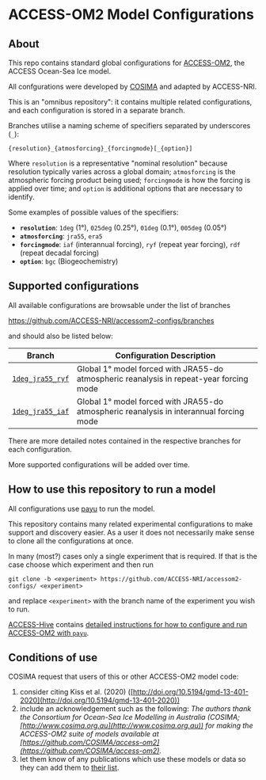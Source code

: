 
# ACCESS-OM2 Model Configurations

## About

This repo contains standard global configurations for 
[ACCESS-OM2](https://github.com/ACCESS-NRI/ACCESS-OM2), the ACCESS Ocean-Sea Ice model.

All confgurations were developed by [COSIMA](https://cosima.org) and adapted by ACCESS-NRI.

This is an "omnibus repository": it contains multiple related configurations, and each 
configuration is stored in a separate branch. 

Branches utilise a naming scheme of specifiers separated by underscores (`_`):
```
{resolution}_{atmosforcing}_{forcingmode}[_{option}]
```

Where `resolution` is a representative "nominal resolution" because resolution typically 
varies across a global domain; `atmosforcing` is the atmospheric forcing product being 
used; `forcingmode` is how the forcing is applied over time; and `option` is additional 
options  that are necessary to identify. 

Some examples of possible values of the specifiers:
- **`resolution`**: `1deg` (1&deg;), `025deg` (0.25&deg;), `01deg` (0.1&deg;), `005deg` (0.05&deg;)
- **`atmosforcing`**: `jra55`, `era5`
- **`forcingmode`**: `iaf` (interannual forcing), `ryf` (repeat year forcing), `rdf` (repeat decadal forcing)
- **`option`**: `bgc` (Biogeochemistry)

## Supported configurations

All available configurations are browsable under the list of branches

https://github.com/ACCESS-NRI/accessom2-configs/branches

and should also be listed below:

| Branch | Configuration Description |
---|---|
[`1deg_jra55_ryf`](https://github.com/ACCESS-NRI/accessom2-configs/tree/global/1deg/jra55/ryf) | Global 1&deg; model forced with JRA55-do atmospheric reanalysis in repeat-year forcing mode|
[`1deg_jra55_iaf`](https://github.com/ACCESS-NRI/accessom2-configs/tree/global/1deg/jra55/iaf)| Global 1&deg; model forced with JRA55-do atmospheric reanalysis in interannual forcing mode|

There are more detailed notes contained in the respective branches for each configuration.

More supported configurations will be added over time.

## How to use this repository to run a model

All configurations use [payu](https://github.com/payu-org/payu) to run the model. 

This repository contains many related experimental configurations to make support 
and discovery easier. As a user it does not necessarily make sense to clone all the 
configurations at once.

In many (most?) cases only a single experiment that is required. If that is the case choose which experiment and then run 
```
git clone -b <experiment> https://github.com/ACCESS-NRI/accessom2-configs/ <experiment>
```
and replace `<experiment>` with the branch name of the experiment you wish to run. 

[ACCESS-Hive](https://access-hive.org.au/) contains [detailed instructions for how to configure and run ACCESS-OM2 with `payu`](https://access-hive.org.au/models/run-a-model/run-access-om/).

## Conditions of use

COSIMA request that users of this or other ACCESS-OM2 model code:
1. consider citing Kiss et al. (2020) ([http://doi.org/10.5194/gmd-13-401-2020](http://doi.org/10.5194/gmd-13-401-2020))
2. include an acknowledgement such as the following:
*The authors thank the Consortium for Ocean-Sea Ice Modelling in Australia (COSIMA; [http://www.cosima.org.au](http://www.cosima.org.au)) for making the ACCESS-OM2 suite of models available at [https://github.com/COSIMA/access-om2](https://github.com/COSIMA/access-om2).*
3. let them know of any publications which use these models or data so they can add them to [their list](https://scholar.google.com/citations?hl=en&user=inVqu_4AAAAJ).
